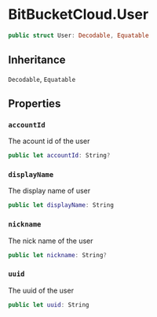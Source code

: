 # BitBucketCloud.User

``` swift
public struct User: Decodable, Equatable 
```

## Inheritance

`Decodable`, `Equatable`

## Properties

### `accountId`

The acount id of the user

``` swift
public let accountId: String?
```

### `displayName`

The display name of user

``` swift
public let displayName: String
```

### `nickname`

The nick name of the user

``` swift
public let nickname: String?
```

### `uuid`

The uuid of the user

``` swift
public let uuid: String
```
